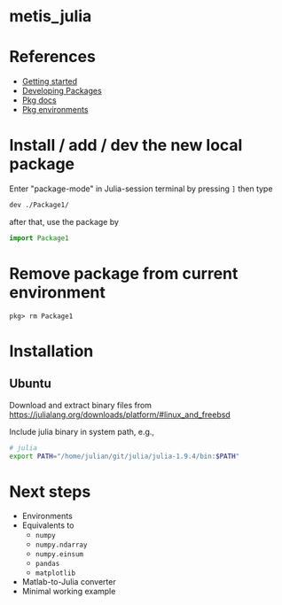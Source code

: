# metis_julia

# References
- [Getting started](https://docs.julialang.org/en/v1/manual/getting-started/)
- [Developing Packages](https://julialang.org/contribute/developing_package/)
- [Pkg docs](https://pkgdocs.julialang.org/v1/managing-packages/#Adding-unregistered-packages)
- [Pkg environments](https://pkgdocs.julialang.org/v1/environments/)

# Install / add / dev the new local package

Enter "package-mode" in Julia-session terminal by pressing `]` then type
```bash
dev ./Package1/
```

after that, use the package by

```julia
import Package1
```

# Remove package from current environment

```
pkg> rm Package1
```


# Installation
## Ubuntu
Download and extract binary files from
https://julialang.org/downloads/platform/#linux_and_freebsd

Include julia binary in system path, e.g., 
```bash
# julia
export PATH="/home/julian/git/julia/julia-1.9.4/bin:$PATH"
```
# Next steps
- Environments
- Equivalents to
    - `numpy`
    - `numpy.ndarray`
    - `numpy.einsum`
    - `pandas`
    - `matplotlib`
- Matlab-to-Julia converter
- Minimal working example